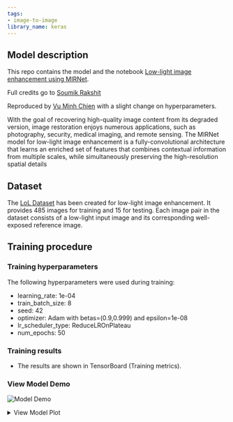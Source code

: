 ```yaml
---
tags:
- image-to-image
library_name: keras
---
```

## Model description
This repo contains the model and the notebook [Low-light image enhancement using MIRNet](https://keras.io/examples/vision/mirnet/).

Full credits go to [Soumik Rakshit](https://github.com/soumik12345)

Reproduced by [Vu Minh Chien](https://www.linkedin.com/in/vumichien/) with a slight change on hyperparameters.

With the goal of recovering high-quality image content from its degraded version, image restoration enjoys numerous applications, such as photography, security, medical imaging, and remote sensing. The MIRNet model for low-light image enhancement is a fully-convolutional architecture that learns an enriched set of features that combines contextual information from multiple scales, while simultaneously preserving the high-resolution spatial details
## Dataset
The [LoL Dataset](https://drive.google.com/uc?id=1DdGIJ4PZPlF2ikl8mNM9V-PdVxVLbQi6) has been created for low-light image enhancement. It provides 485 images for training and 15 for testing. Each image pair in the dataset consists of a low-light input image and its corresponding well-exposed reference image.
## Training procedure

### Training hyperparameters

The following hyperparameters were used during training:
- learning_rate: 1e-04
- train_batch_size: 8
- seed: 42
- optimizer: Adam with betas=(0.9,0.999) and epsilon=1e-08
- lr_scheduler_type: ReduceLROnPlateau
- num_epochs: 50

### Training results

- The results are shown in TensorBoard (Training metrics).


### View Model Demo 

![Model Demo](./demo.png)
  

<details>

<summary> View Model Plot </summary>

  ![Model Image](./model.png)
  
</details>